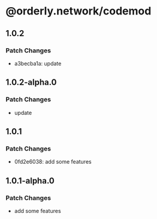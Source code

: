 # @orderly.network/codemod

## 1.0.2

### Patch Changes

- a3becba1a: update

## 1.0.2-alpha.0

### Patch Changes

- update

## 1.0.1

### Patch Changes

- 0fd2e6038: add some features

## 1.0.1-alpha.0

### Patch Changes

- add some features
